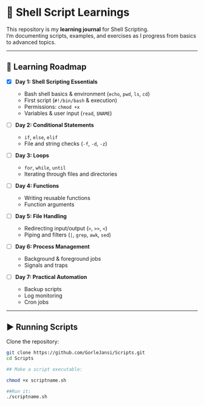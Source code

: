 # 🐚 Shell Script Learnings  

This repository is my **learning journal** for Shell Scripting.  
I’m documenting scripts, examples, and exercises as I progress from basics to advanced topics.  

---

## 📘 Learning Roadmap

- [x] **Day 1: Shell Scripting Essentials**
  - Bash shell basics & environment (`echo`, `pwd`, `ls`, `cd`)  
  - First script (`#!/bin/bash` & execution)  
  - Permissions: `chmod +x`  
  - Variables & user input (`read`, `$NAME`)  

- [ ] **Day 2: Conditional Statements**
  - `if`, `else`, `elif`  
  - File and string checks (`-f`, `-d`, `-z`)  

- [ ] **Day 3: Loops**
  - `for`, `while`, `until`  
  - Iterating through files and directories  

- [ ] **Day 4: Functions**
  - Writing reusable functions  
  - Function arguments  

- [ ] **Day 5: File Handling**
  - Redirecting input/output (`>`, `>>`, `<`)  
  - Piping and filters (`|`, `grep`, `awk`, `sed`)  

- [ ] **Day 6: Process Management**
  - Background & foreground jobs  
  - Signals and traps  

- [ ] **Day 7: Practical Automation**
  - Backup scripts  
  - Log monitoring  
  - Cron jobs  

---

## ▶️ Running Scripts

Clone the repository:
```bash
git clone https://github.com/GorleJansi/Scripts.git
cd Scripts

## Make a script executable:

chmod +x scriptname.sh

##Run it:
./scriptname.sh
